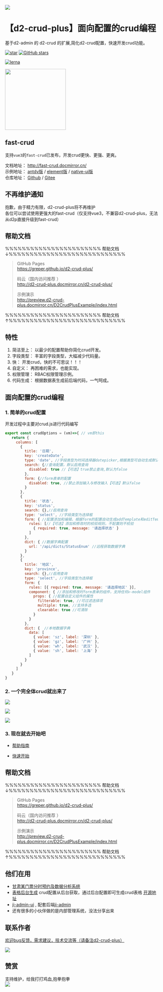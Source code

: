 
![](http://greper.docmirror.cn/extends/banner1.png)


# 【d2-crud-plus】面向配置的crud编程
基于d2-admin 的 d2-crud 的扩展,简化d2-crud配置，快速开发crud功能。   

<a href='https://gitee.com/greper/d2-crud-plus'><img src='https://gitee.com/greper/d2-crud-plus/badge/star.svg?theme=dark' alt='star'/></a>
<a href='https://github.com/greper/d2-crud-plus'><img alt="GitHub stars" src="https://img.shields.io/github/stars/greper/d2-crud-plus?logo=github"></a>
    

[![lerna](https://img.shields.io/badge/maintained%20with-lerna-cc00ff.svg)](https://lerna.js.org/)

<a href="https://github.com/d2-projects/d2-admin" target="_blank"><img src="https://raw.githubusercontent.com/d2-projects/d2-admin/master/docs/image/d2-admin%402x.png" width="200"></a>

## fast-crud

支持`vue3`的`fast-crud`已发布，开发crud更快、更强、更爽。

文档地址： http://fast-crud.docmirror.cn/    
示例地址： [antdv版](http://fast-crud.docmirror.cn/antdv/)  /  [element版](http://fast-crud.docmirror.cn/element/)   /  [native-ui版](http://fast-crud.docmirror.cn/native/)     
仓库地址： [Github](https://github.com/fast-crud/fast-crud)  /  [Gitee](https://gitee.com/fast-crud/fast-crud)


## 不再维护通知
抱歉，由于精力有限，d2-crud-plus将不再维护     
各位可以尝试使用更强大的fast-crud（仅支持vue3，不兼容d2-crud-plus，无法从d2p直接升级到fast-crud）



## 帮助文档 
%%%%%%%%%%%%%%%%%%%%%%% 帮助文档 ↓%%%%%%%%%%%%%%%%%%%%%%%%%%%%
> 
>GitHub Pages   
>https://greper.github.io/d2-crud-plus/
>
>码云（国内访问推荐 ）  
>http://d2-crud-plus.docmirror.cn/d2-crud-plus/   
>
>示例演示   
>http://preview.d2-crud-plus.docmirror.cn/D2CrudPlusExample/index.html
>
%%%%%%%%%%%%%%%%%%%%%%% 帮助文档 ↑%%%%%%%%%%%%%%%%%%%%%%%%%%%%
## 特性

1. 简洁至上： 以最少的配置帮助你简化crud开发。
2. 字段类型： 丰富的字段类型，大幅减少代码量。
3. 快： 开发crud，快的不可思议！！！
4. 自定义： 再困难的需求，也能实现。
5. 权限管理： RBAC权限管理示例。
6. 代码生成： 根据数据表生成前后端代码，一气呵成。  

## 面向配置的crud编程
 
### 1. 简单的crud配置
开发过程中主要对crud.js进行代码编写 
```js
export const crudOptions = (vm)=>{ // vm即this
   return {
     columns: [
       {
         title: '日期',
         key: 'createDate',
         type: 'date', //字段类型为时间选择器datepicker,根据类型可自动生成默认配置
         search: {//查询配置，默认启用查询
           disabled: true //【可选】true禁止查询,默认为false
         },
         form: {//form表单的配置
           disabled: true, //禁止添加输入与修改输入【可选】默认false
         }
       },
       {
         title: '状态',
         key: 'status',
         search: {},//启用查询
         type: 'select', //字段类型为选择框
         form: { //配置添加和编辑，根据form的配置自动生成addTemplate和editTemplate
           rules: [//【可选】添加和修改时的校验规则，不配置则不校验
             { required: true, message: '请选择状态' }
           ]
         },
         dict: { //数据字典配置
           url: '/api/dicts/StatusEnum' //远程获取数据字典
         }
       },
       {
         title: '地区', 
         key: 'province', 
         search: {},//启用查询
         type: 'select', //字段类型为选择框
         form: {
           rules: [{ required: true, message: '请选择地区' }],
           component: { //添加和修改时form表单的组件，支持任何v-model组件
             props: { //配置自定义组件的属性
               filterable: true, //可过滤选择项
               multiple: true, //支持多选
               clearable: true //可清除
             }
           }
         },
         dict: {  //本地数据字典
           data: [
             { value: 'sz', label: '深圳' }, 
             { value: 'gz', label: '广州' }, 
             { value: 'wh', label: '武汉' }, 
             { value: 'sh', label: '上海' }
           ]
         }
       }
     ]
   }
}
``` 
### 2. 一个完全体crud就出来了   

![](./packages/d2-crud-plus/doc/image/list.png)

![](./packages/d2-crud-plus/doc/image/add.png)

![](./packages/d2-crud-plus/doc/image/edit.png)

### 3. 现在就去开始吧
* [帮助指南](http://d2-crud-plus.docmirror.cn/d2-crud-plus/guide/)

* [快速开始](http://d2-crud-plus.docmirror.cn/d2-crud-plus/guide/quickstart.html)


## 帮助文档 
%%%%%%%%%%%%%%%%%%%%%%% 帮助文档 ↓%%%%%%%%%%%%%%%%%%%%%%%%%%%%
> 
>GitHub Pages   
>https://greper.github.io/d2-crud-plus/
>
>码云（国内访问推荐 ）  
>http://d2-crud-plus.docmirror.cn/d2-crud-plus/   
>
>示例演示   
>http://preview.d2-crud-plus.docmirror.cn/D2CrudPlusExample/index.html
>
%%%%%%%%%%%%%%%%%%%%%%% 帮助文档 ↑%%%%%%%%%%%%%%%%%%%%%%%%%%%%

## 他们在用

* [甘肃某门票分时预约及数据分析系统](https://tms.yougansu.com/orderManage/)
* [表格后台生成](https://cloud.battcn.com/)  crud配置从后台获取，通过后台配置即可生成crud表格 [开源地址](https://gitee.com/battcn/wemirr-platform)   
* [ji-admin-ui](https://github.com/power4j/ji-admin-ui) , 配套后端[ji-admin](https://github.com/power4j/ji-boot)
* 还有很多的小伙伴做的是内部管理系统，没法分享出来  
  
## 联系作者

[欢迎bug反馈，需求建议，技术交流等（请备注d2-crud-plus）](http://d2-crud-plus.docmirror.cn/d2-crud-plus/guide/contact.html)

![](http://d2p.file.docmirror.cn/greper/contact.png)

## 赞赏
支持维护，给我打打鸡血,抱拳抱拳    
![](http://d2p.file.docmirror.cn/greper/donate.jpg-400_400)

